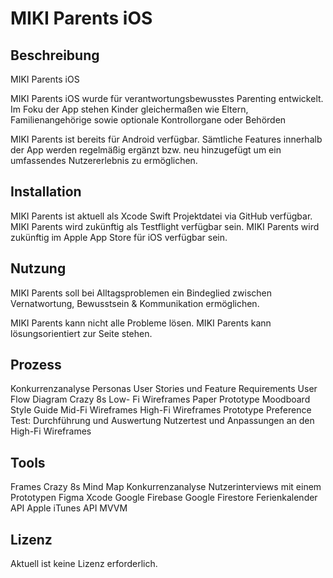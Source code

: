 # MIKI Parents iOS


## Beschreibung

MIKI Parents iOS

MIKI Parents iOS wurde für verantwortungsbewusstes Parenting entwickelt.
Im Foku der App stehen Kinder gleichermaßen wie Eltern, Familienangehörige sowie optionale Kontrollorgane oder Behörden

MIKI Parents ist bereits für Android verfügbar.
Sämtliche Features innerhalb der App werden regelmäßig ergänzt bzw. neu hinzugefügt um ein umfassendes Nutzererlebnis zu ermöglichen.


## Installation

MIKI Parents ist aktuell als Xcode Swift Projektdatei via GitHub verfügbar.
MIKI Parents wird zukünftig als Testflight verfügbar sein.
MIKI Parents wird zukünftig im Apple App Store für iOS verfügbar sein.


## Nutzung

MIKI Parents soll bei Alltagsproblemen ein Bindeglied zwischen Vernatwortung, Bewusstsein & Kommunikation ermöglichen.

MIKI Parents kann nicht alle Probleme lösen.
MIKI Parents kann lösungsorientiert zur Seite stehen.


## Prozess

Konkurrenzanalyse
Personas 
User Stories und Feature Requirements 
User Flow Diagram
Crazy 8s
Low- Fi Wireframes
Paper Prototype
Moodboard 
Style Guide
Mid-Fi Wireframes
High-Fi Wireframes
Prototype
Preference Test: Durchführung und Auswertung 
Nutzertest und Anpassungen an den High-Fi Wireframes


## Tools

Frames
Crazy 8s
Mind Map
Konkurrenzanalyse
Nutzerinterviews mit einem Prototypen
Figma
Xcode
Google Firebase
Google Firestore
Ferienkalender API
Apple iTunes API
MVVM


## Lizenz
Aktuell ist keine Lizenz erforderlich.


